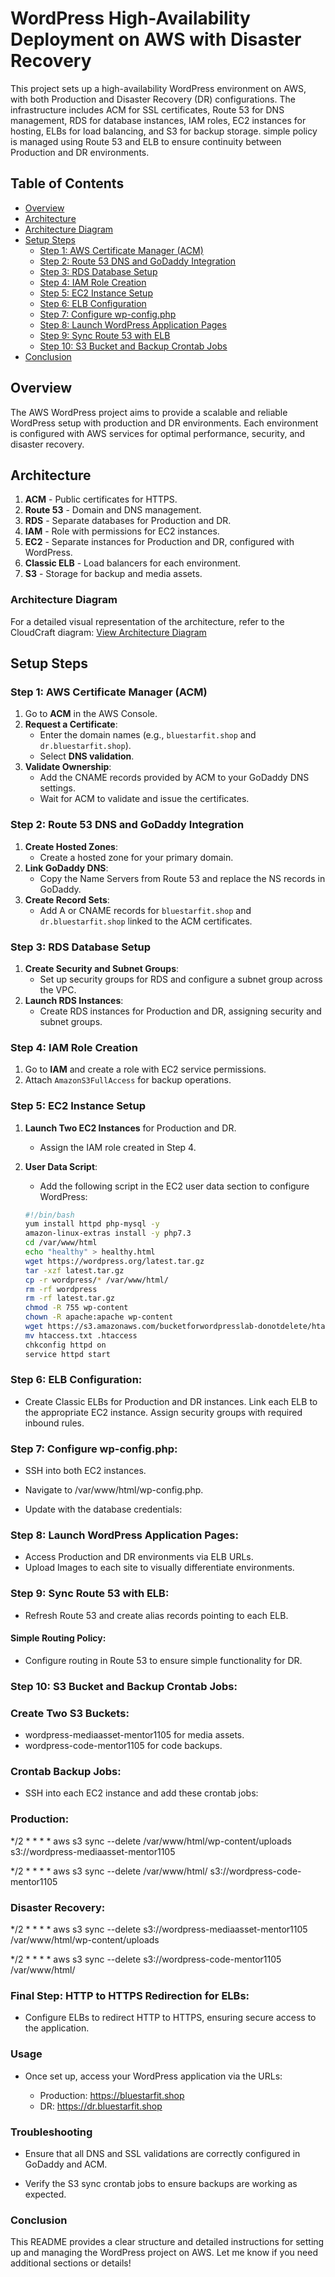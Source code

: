# WordPress High-Availability Deployment on AWS with Disaster Recovery

This project sets up a high-availability WordPress environment on AWS, with both Production and Disaster Recovery (DR) configurations. The infrastructure includes ACM for SSL certificates, Route 53 for DNS management, RDS for database instances, IAM roles, EC2 instances for hosting, ELBs for load balancing, and S3 for backup storage. simple policy is managed using Route 53 and ELB to ensure continuity between Production and DR environments.

## Table of Contents

- [Overview](#over-view)
- [Architecture](#-architecture)
- [Architecture Diagram](#Architecture-Diagram)
- [Setup Steps](#setup--steps)
  - [Step 1: AWS Certificate Manager (ACM)](#step--1-aws-certificate-manager-acm)
  - [Step 2: Route 53 DNS and GoDaddy Integration](#step--2-route-53-dns-and-godaddy-integration)
  - [Step 3: RDS Database Setup](#step-3-rds-database--setup)
  - [Step 4: IAM Role Creation](#step-4-iam-role--creation)
  - [Step 5: EC2 Instance Setup](#step-5-ec2--instance-setup)
  - [Step 6: ELB Configuration](#step-6--elb-configuration)
  - [Step 7: Configure wp-config.php](#step--7-configure-wp-configphp)
  - [Step 8: Launch WordPress Application Pages](#step--8-launch-wordpress-application-pages)
  - [Step 9: Sync Route 53 with ELB](#step-9-sync-route--53-with-elb)
  - [Step 10: S3 Bucket and Backup Crontab Jobs](#step-10--s3-bucket-and-backup-crontab-jobs)
- [Conclusion](#conclusion)



## Overview

The AWS WordPress project aims to provide a scalable and reliable WordPress setup with production and DR environments. Each environment is configured with AWS services for optimal performance, security, and disaster recovery.

## Architecture

1. **ACM** - Public certificates for HTTPS.
2. **Route 53** - Domain and DNS management.
3. **RDS** - Separate databases for Production and DR.
4. **IAM** - Role with permissions for EC2 instances.
5. **EC2** - Separate instances for Production and DR, configured with WordPress.
6. **Classic ELB** - Load balancers for each environment.
7. **S3** - Storage for backup and media assets.

### Architecture Diagram

For a detailed visual representation of the architecture, refer to the CloudCraft diagram: [View Architecture Diagram](https://app.cloudcraft.co/view/a99eb38e-934c-4653-8cc9-e8d7a8a1f942?key=74f5137b-e604-477c-bc2b-c13370ff2133)


## Setup Steps

### Step 1: AWS Certificate Manager (ACM)

1. Go to **ACM** in the AWS Console.
2. **Request a Certificate**:
   - Enter the domain names (e.g., `bluestarfit.shop` and `dr.bluestarfit.shop`).
   - Select **DNS validation**.
3. **Validate Ownership**:
   - Add the CNAME records provided by ACM to your GoDaddy DNS settings.
   - Wait for ACM to validate and issue the certificates.

### Step 2: Route 53 DNS and GoDaddy Integration

1. **Create Hosted Zones**:
   - Create a hosted zone for your primary domain.
2. **Link GoDaddy DNS**:
   - Copy the Name Servers from Route 53 and replace the NS records in GoDaddy.
3. **Create Record Sets**:
   - Add A or CNAME records for `bluestarfit.shop` and `dr.bluestarfit.shop` linked to the ACM certificates.

### Step 3: RDS Database Setup

1. **Create Security and Subnet Groups**:
   - Set up security groups for RDS and configure a subnet group across the VPC.
2. **Launch RDS Instances**:
   - Create RDS instances for Production and DR, assigning security and subnet groups.

### Step 4: IAM Role Creation

1. Go to **IAM** and create a role with EC2 service permissions.
2. Attach `AmazonS3FullAccess` for backup operations.

### Step 5: EC2 Instance Setup

1. **Launch Two EC2 Instances** for Production and DR.
   - Assign the IAM role created in Step 4.
2. **User Data Script**:
   - Add the following script in the EC2 user data section to configure WordPress:

   ```bash
   #!/bin/bash
   yum install httpd php-mysql -y
   amazon-linux-extras install -y php7.3
   cd /var/www/html
   echo "healthy" > healthy.html
   wget https://wordpress.org/latest.tar.gz
   tar -xzf latest.tar.gz
   cp -r wordpress/* /var/www/html/
   rm -rf wordpress
   rm -rf latest.tar.gz
   chmod -R 755 wp-content
   chown -R apache:apache wp-content
   wget https://s3.amazonaws.com/bucketforwordpresslab-donotdelete/htaccess.txt
   mv htaccess.txt .htaccess
   chkconfig httpd on
   service httpd start


### Step 6: ELB Configuration:

  - Create Classic ELBs for Production and DR instances.
Link each ELB to the appropriate EC2 instance.
Assign security groups with required inbound rules.


### Step 7: Configure wp-config.php:
 
 - SSH into both EC2 instances.

 - Navigate to /var/www/html/wp-config.php.

 - Update with the database credentials:
 


### Step 8: Launch WordPress Application Pages:

 - Access Production and DR environments via ELB URLs.
 - Upload Images to each site to visually differentiate environments.

   
### Step 9: Sync Route 53 with ELB:

- Refresh Route 53 and create alias records pointing to each ELB.
#### Simple Routing Policy:
 - Configure routing in Route 53 to ensure simple functionality for DR.

   
### Step 10: S3 Bucket and Backup Crontab Jobs:
### Create Two S3 Buckets:

- wordpress-mediaasset-mentor1105 for media assets.
- wordpress-code-mentor1105 for code backups.
  
### Crontab Backup Jobs:

- SSH into each EC2 instance and add these crontab jobs:
### Production:

*/2 * * * * aws s3 sync --delete /var/www/html/wp-content/uploads s3://wordpress-mediaasset-mentor1105

*/2 * * * * aws s3 sync --delete /var/www/html/ s3://wordpress-code-mentor1105

### Disaster Recovery:

*/2 * * * * aws s3 sync --delete s3://wordpress-mediaasset-mentor1105 /var/www/html/wp-content/uploads

*/2 * * * * aws s3 sync --delete s3://wordpress-code-mentor1105 /var/www/html/


### Final Step: HTTP to HTTPS Redirection for ELBs:

- Configure ELBs to redirect HTTP to HTTPS, ensuring secure access to the application.
### Usage

- Once set up, access your WordPress application via the URLs:

     - Production: https://bluestarfit.shop
     - DR: https://dr.bluestarfit.shop
 
       
### Troubleshooting

- Ensure that all DNS and SSL validations are correctly configured in GoDaddy and ACM.
  
- Verify the S3 sync crontab jobs to ensure backups are working as expected.

### Conclusion

This README provides a clear structure and detailed instructions for setting up and managing the WordPress project on AWS. Let me know if you need additional sections or details!


